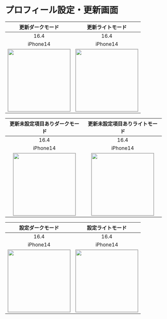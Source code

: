 # プロフィール設定・更新画面

|更新ダークモード|更新ライトモード|
|:---:|:---:|
|16.4|16.4|
|iPhone14|iPhone14|
|<img src='../TestSnapshot/ReferenceImages_64/プロフィール設定・更新画面/testProfileUpdateViewController_更新_ダークモード_iPhone_16_4_390x844@3x.png' width='200' style='border: 1px solid #999' />|<img src='../TestSnapshot/ReferenceImages_64/プロフィール設定・更新画面/testProfileUpdateViewController_更新_ライトモード_iPhone_16_4_390x844@3x.png' width='200' style='border: 1px solid #999' />|

|更新未設定項目ありダークモード|更新未設定項目ありライトモード|
|:---:|:---:|
|16.4|16.4|
|iPhone14|iPhone14|
|<img src='../TestSnapshot/ReferenceImages_64/プロフィール設定・更新画面/testProfileUpdateViewController_更新_未設定項目あり_ダークモード_iPhone_16_4_390x844@3x.png' width='200' style='border: 1px solid #999' />|<img src='../TestSnapshot/ReferenceImages_64/プロフィール設定・更新画面/testProfileUpdateViewController_更新_未設定項目あり_ライトモード_iPhone_16_4_390x844@3x.png' width='200' style='border: 1px solid #999' />|

|設定ダークモード|設定ライトモード|
|:---:|:---:|
|16.4|16.4|
|iPhone14|iPhone14|
|<img src='../TestSnapshot/ReferenceImages_64/プロフィール設定・更新画面/testProfileUpdateViewController_設定_ダークモード_iPhone_16_4_390x844@3x.png' width='200' style='border: 1px solid #999' />|<img src='../TestSnapshot/ReferenceImages_64/プロフィール設定・更新画面/testProfileUpdateViewController_設定_ライトモード_iPhone_16_4_390x844@3x.png' width='200' style='border: 1px solid #999' />|

